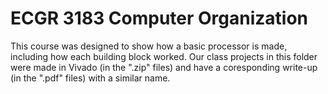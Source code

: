 # ECGR 3183 Computer Organization
This course was designed to show how a basic processor is made, including how each building block worked. Our class projects in this folder were made in Vivado (in the ".zip" files) and have a coresponding write-up (in the ".pdf" files) with a similar name.
